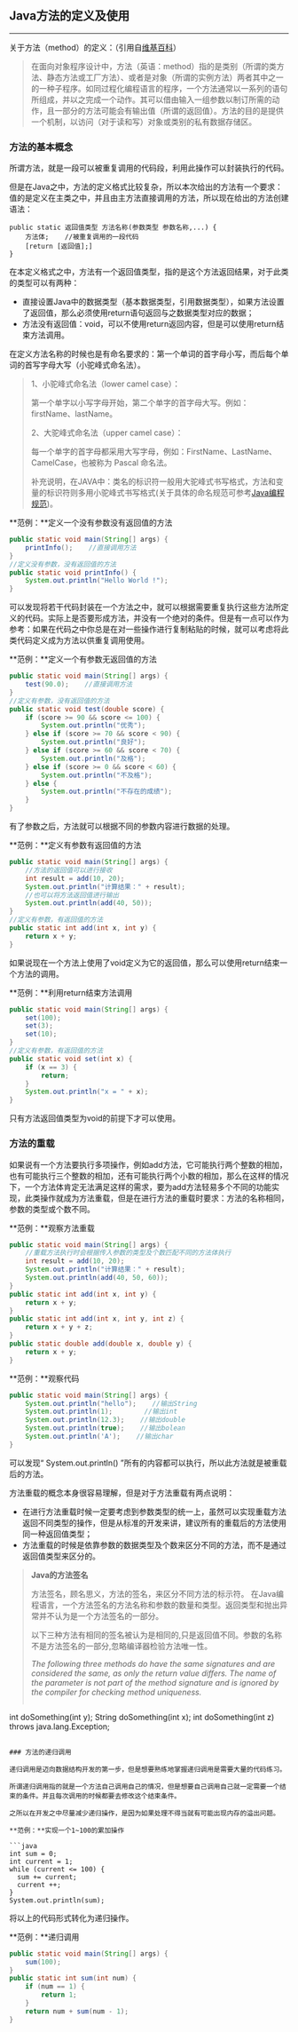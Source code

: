 ## Java方法的定义及使用

---

关于方法（method）的定义：（引用自[维基百科](https://zh.wikipedia.org/wiki/Wikipedia:首页)）

> 在面向对象程序设计中，方法（英语：method）指的是类别（所谓的类方法、静态方法或工厂方法）、或者是对象（所谓的实例方法）两者其中之一的一种子程序。如同过程化编程语言的程序，一个方法通常以一系列的语句所组成，并以之完成一个动作。其可以借由输入一组参数以制订所需的动作，且一部分的方法可能会有输出值（所谓的返回值）。方法的目的是提供一个机制，以访问（对于读和写）对象或类别的私有数据存储区。

### 方法的基本概念

所谓方法，就是一段可以被重复调用的代码段，利用此操作可以封装执行的代码。

但是在Java之中，方法的定义格式比较复杂，所以本次给出的方法有一个要求：值的是定义在主类之中，并且由主方法直接调用的方法，所以现在给出的方法创建语法：

```
public static 返回值类型 方法名称(参数类型 参数名称,...) {
    方法体;    //被重复调用的一段代码
    [return [返回值];]
}
```

在本定义格式之中，方法有一个返回值类型，指的是这个方法返回结果，对于此类的类型可以有两种：

* 直接设置Java中的数据类型（基本数据类型，引用数据类型），如果方法设置了返回值，那么必须使用return语句返回与之数据类型对应的数据；
* 方法没有返回值：void，可以不使用return返回内容，但是可以使用return结束方法调用。

在定义方法名称的时候也是有命名要求的：第一个单词的首字母小写，而后每个单词的首写字母大写（小驼峰式命名法）。

> 1、小驼峰式命名法（lower camel case）：
>
> 第一个单字以小写字母开始，第二个单字的首字母大写。例如：firstName、lastName。
>
> 2、大驼峰式命名法（upper camel case）：
>
> 每一个单字的首字母都采用大写字母，例如：FirstName、LastName、CamelCase，也被称为 Pascal 命名法。
>
> 补充说明，在JAVA中：类名的标识符一般用大驼峰式书写格式，方法和变量的标识符则多用小驼峰式书写格式(关于具体的命名规范可参考[Java编程规范](README.md#Java编程规范参考))。

**范例：**定义一个没有参数没有返回值的方法

```java
public static void main(String[] args) {
    printInfo();    //直接调用方法
}
//定义没有参数，没有返回值的方法
public static void printInfo() {
    System.out.println("Hello World !");
}
```

可以发现将若干代码封装在一个方法之中，就可以根据需要重复执行这些方法所定义的代码。实际上是否要形成方法，并没有一个绝对的条件。但是有一点可以作为参考：如果在代码之中你总是在对一些操作进行复制粘贴的时候，就可以考虑将此类代码定义成为方法以供重复调用使用。

**范例：**定义一个有参数无返回值的方法

```java
public static void main(String[] args) {
    test(90.0);    //直接调用方法
}
//定义有参数，没有返回值的方法
public static void test(double score) {
    if (score >= 90 && score <= 100) {
        System.out.println("优秀");
    } else if (score >= 70 && score < 90) {
        System.out.println("良好");
    } else if (score >= 60 && score < 70) {
        System.out.println("及格");
    } else if (score >= 0 && score < 60) {
        System.out.println("不及格");
    } else {
        System.out.println("不存在的成绩");
    }
}
```

有了参数之后，方法就可以根据不同的参数内容进行数据的处理。

**范例：**定义有参数有返回值的方法

```java
public static void main(String[] args) {
    //方法的返回值可以进行接收
    int result = add(10, 20);
    System.out.println("计算结果：" + result);
    //也可以将方法返回值进行输出
    System.out.println(add(40, 50));
}
//定义有参数，有返回值的方法
public static int add(int x, int y) {
    return x + y;
}
```

如果说现在一个方法上使用了void定义为它的返回值，那么可以使用return结束一个方法的调用。

**范例：**利用return结束方法调用

```java
public static void main(String[] args) {
    set(100);
    set(3);
    set(10);
}
//定义有参数，有返回值的方法
public static void set(int x) {
    if (x == 3) {
        return;
    }
    System.out.println("x = " + x);
}
```

只有方法返回值类型为void的前提下才可以使用。

### 方法的重载

如果说有一个方法要执行多项操作，例如add方法，它可能执行两个整数的相加，也有可能执行三个整数的相加，还有可能执行两个小数的相加，那么在这样的情况下，一个方法体肯定无法满足这样的需求，要为add方法轻易多个不同的功能实现，此类操作就成为方法重载，但是在进行方法的重载时要求：方法的名称相同，参数的类型或个数不同。

**范例：**观察方法重载

```java
public static void main(String[] args) {
    //重载方法执行时会根据传入参数的类型及个数匹配不同的方法体执行
    int result = add(10, 20);
    System.out.println("计算结果：" + result);
    System.out.println(add(40, 50, 60));
}
public static int add(int x, int y) {
    return x + y;
}
public static int add(int x, int y, int z) {
    return x + y + z;
}
public static double add(double x, double y) {
    return x + y;
}
```

**范例：**观察代码

```java
public static void main(String[] args) {
    System.out.println("hello");    //输出String
    System.out.println(1);        //输出int
    System.out.println(12.3);    //输出double
    System.out.println(true);    //输出bolean
    System.out.println('A');    //输出char
}
```

可以发现“ System.out.println\(\) ”所有的内容都可以执行，所以此方法就是被重载后的方法。

方法重载的概念本身很容易理解，但是对于方法重载有两点说明：

* 在进行方法重载时候一定要考虑到参数类型的统一上，虽然可以实现重载方法返回不同类型的操作，但是从标准的开发来讲，建议所有的重载后的方法使用同一种返回值类型；
* 方法重载的时候是依靠参数的数据类型及个数来区分不同的方法，而不是通过返回值类型来区分的。

> **Java的方法签名**
>
> 方法签名，顾名思义，方法的签名，来区分不同方法的标示符。
> 在Java编程语言，一个方法签名的方法名称和参数的数量和类型。返回类型和抛出异常并不认为是一个方法签名的一部分。
> 
> 以下三种方法有相同的签名被认为是相同的,只是返回值不同。参数的名称不是方法签名的一部分,忽略编译器检验方法唯一性。
> 
> _The following three methods do have the same signatures and are considered the same, as only the return value differs. The name of the parameter is not part of the method signature and is ignored by the compiler for checking method uniqueness._
> ```
  int doSomething(int y);
  String doSomething(int x);
  int doSomething(int z) throws java.lang.Exception;
  ```

### 方法的递归调用

递归调用是迈向数据结构开发的第一步，但是想要熟练地掌握递归调用是需要大量的代码练习。

所谓递归调用指的就是一个方法自己调用自己的情况，但是想要自己调用自己就一定需要一个结束的条件。并且每次调用的时候都要去修改这个结束条件。

之所以在开发之中尽量减少递归操作，是因为如果处理不得当就有可能出现内存的溢出问题。

**范例：**实现一个1~100的累加操作

```java
int sum = 0;
int current = 1;
while (current <= 100) {
    sum += current;
    current ++;
}
System.out.println(sum);
```

将以上的代码形式转化为递归操作。

**范例：**递归调用

```java
public static void main(String[] args) {
    sum(100);
}
public static int sum(int num) {
    if (num == 1) {
        return 1;
    }
    return num + sum(num - 1);
}
```



